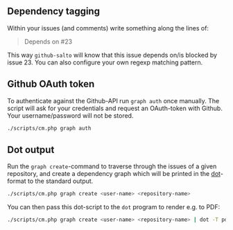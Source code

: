 ## Dependency tagging
Within your issues (and comments) write something along the lines of:
> Depends on #23

This way `github-salto` will know that this issue depends on/is blocked by issue 23.
You can also configure your own regexp matching pattern.

## Github OAuth token
To authenticate against the Github-API run `graph auth` once manually.
The script will ask for your credentials and request an OAuth-token with Github. Your username/password will not be stored.
```sh
./scripts/cm.php graph auth
```

## Dot output
Run the `graph create`-command to traverse through the issues of a given repository,
and create a dependency graph which will be printed in the [dot](http://www.graphviz.org/content/dot-language)-format to the standard output.
```sh
./scripts/cm.php graph create <user-name> <repository-name>
```

You can then pass this dot-script to the `dot` program to render e.g. to PDF:
```sh
./scripts/cm.php graph create <user-name> <repository-name> | dot -T pdf > output.pdf
```
